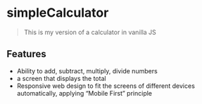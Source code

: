 # simpleCalculator

> This is my version of a calculator in vanilla JS

## Features

- Ability to add, subtract, multiply, divide numbers
- a screen that displays the total
- Responsive web design to fit the screens of different devices automatically, applying “Mobile First” principle
